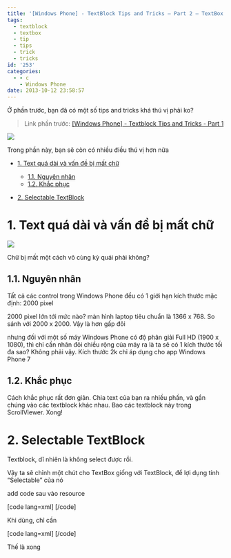 ```yaml
---
title: '[Windows Phone] - TextBlock Tips and Tricks – Part 2 – TextBox too'
tags:
  - textblock
  - textbox
  - tip
  - tips
  - trick
  - tricks
id: '253'
categories:
  - - c
    - Windows Phone
date: 2013-10-12 23:58:57
---
```


Ở phần trước, bạn đã có một số tips and tricks khá thú vị phải ko?

> Link phần trước: [\[Windows Phone\] - Textblock Tips and Tricks - Part 1](https://wp.me/p1V2Tb-43)

![](https://farm8.staticflickr.com/7407/10135898285_7ea60ebd9a_o.png)

Trong phần này, bạn sẽ còn có nhiều điều thú vị hơn nữa
<!-- more -->
*   [1. Text quá dài và vấn đề bị mất chữ](#1-text-quá-dài-và-vấn-đề-bị-mất-chữ)
    
    *   [1.1. Nguyên nhân](#11-nguyên-nhân)
    *   [1.2. Khắc phục](#12-khắc-phục)
*   [2. Selectable TextBlock](#2-selectable-textblock)

# 1. Text quá dài và vấn đề bị mất chữ

![](https://farm3.staticflickr.com/2834/10238287965_30e435db37_o.png)

Chữ bị mất một cách vô cùng kỳ quái phải không?

## 1.1. Nguyên nhân

Tất cả các control trong Windows Phone đều có 1 giới hạn kích thước mặc định: 2000 pixel

2000 pixel lớn tới mức nào? màn hình laptop tiêu chuẩn là 1366 x 768. So sánh với 2000 x 2000. Vậy là hơn gấp đôi

nhưng đối với một số máy Windows Phone có độ phân giải Full HD (1900 x 1080), thì chỉ cần nhân đôi chiều rộng của máy ra là ta sẽ có 1 kích thước tối đa sao? Không phải vậy. Kích thước 2k chỉ áp dụng cho app Windows Phone 7

## 1.2. Khắc phục

Cách khắc phục rất đơn giản. Chia text của bạn ra nhiều phần, và gắn chúng vào các textblock khác nhau. Bao các textblock này trong ScrollViewer. Xong!

# 2. Selectable TextBlock

Textblock, dĩ nhiên là không select được rồi.

Vậy ta sẽ chỉnh một chút cho TextBox giống với TextBlock, để lợi dụng tính “Selectable” của nó

add code sau vào resource

\[code lang=xml\] <Style x:Key="TextBoxStyle1" TargetType="TextBox"> <Setter Property="Background" Value="{StaticResource PhoneBackgroundBrush}" /> <Setter Property="Foreground" Value="{StaticResource PhoneForegroundBrush}" /> <Setter Property="BorderBrush" Value="{StaticResource PhoneBackgroundBrush}" /> <Setter Property="SelectionBackground" Value="{StaticResource PhoneAccentBrush}" /> <Setter Property="SelectionForeground" Value="{StaticResource PhoneTextBoxSelectionForegroundBrush}" /> <Setter Property="Template"> <Setter.Value> <ControlTemplate TargetType="TextBox"> <Grid Background="Transparent"> <VisualStateManager.VisualStateGroups> <VisualStateGroup x:Name="CommonStates"> <VisualState x:Name="ReadOnly"> <Storyboard> <ObjectAnimationUsingKeyFrames Storyboard.TargetName="EnabledBorder" Storyboard.TargetProperty="Visibility"> <DiscreteObjectKeyFrame KeyTime="0"> <DiscreteObjectKeyFrame.Value> <Visibility>Collapsed</Visibility> </DiscreteObjectKeyFrame.Value> </DiscreteObjectKeyFrame> </ObjectAnimationUsingKeyFrames> <ObjectAnimationUsingKeyFrames Storyboard.TargetName="DisabledOrReadonlyBorder" Storyboard.TargetProperty="Visibility"> <DiscreteObjectKeyFrame KeyTime="0"> <DiscreteObjectKeyFrame.Value> <Visibility>Visible</Visibility> </DiscreteObjectKeyFrame.Value> </DiscreteObjectKeyFrame> </ObjectAnimationUsingKeyFrames> <ObjectAnimationUsingKeyFrames Storyboard.TargetName="DisabledOrReadonlyBorder" Storyboard.TargetProperty="Background"> <DiscreteObjectKeyFrame KeyTime="0" Value="{StaticResource PhoneBackgroundBrush}" /> </ObjectAnimationUsingKeyFrames> <ObjectAnimationUsingKeyFrames Storyboard.TargetName="DisabledOrReadonlyBorder" Storyboard.TargetProperty="BorderBrush"> <DiscreteObjectKeyFrame KeyTime="0" Value="{StaticResource PhoneBackgroundBrush}" /> </ObjectAnimationUsingKeyFrames> <ObjectAnimationUsingKeyFrames Storyboard.TargetName="DisabledOrReadonlyContent" Storyboard.TargetProperty="Foreground"> <DiscreteObjectKeyFrame KeyTime="0" Value="{StaticResource PhoneForegroundBrush}" /> </ObjectAnimationUsingKeyFrames> </Storyboard> </VisualState> </VisualStateGroup> </VisualStateManager.VisualStateGroups> <Border x:Name="EnabledBorder" Margin="{StaticResource PhoneTouchTargetOverhang}" Background="{TemplateBinding Background}" BorderBrush="{TemplateBinding BorderBrush}" BorderThickness="{TemplateBinding BorderThickness}"> <ContentControl x:Name="ContentElement" Margin="{StaticResource PhoneTextBoxInnerMargin}" HorizontalContentAlignment="Stretch" VerticalContentAlignment="Stretch" BorderThickness="0" Padding="{TemplateBinding Padding}" /> </Border> <Border x:Name="DisabledOrReadonlyBorder" Margin="{StaticResource PhoneTouchTargetOverhang}" Background="Transparent" BorderBrush="{StaticResource PhoneDisabledBrush}" BorderThickness="{TemplateBinding BorderThickness}" Visibility="Collapsed"> <TextBox x:Name="DisabledOrReadonlyContent" Background="Transparent" FontFamily="{TemplateBinding FontFamily}" FontSize="{TemplateBinding FontSize}" FontStyle="{TemplateBinding FontStyle}" FontWeight="{TemplateBinding FontWeight}" Foreground="{StaticResource PhoneDisabledBrush}" IsReadOnly="True" SelectionBackground="{TemplateBinding SelectionBackground}" SelectionForeground="{TemplateBinding SelectionForeground}" Template="{StaticResource PhoneDisabledTextBoxTemplate}" Text="{TemplateBinding Text}" TextAlignment="{TemplateBinding TextAlignment}" TextWrapping="{TemplateBinding TextWrapping}" /> </Border> </Grid> </ControlTemplate> </Setter.Value> </Setter> </Style> \[/code\]

Khi dùng, chỉ cần

\[code lang=xml\] <TextBox x:Name="testTextBox" IsReadOnly="True" Style="{StaticResource TextBoxStyle1}" Text="Hello world, afdafkj aflaskfjalk lakfaljfklak lfjlaksfjlask jfldsj lskadjfl dslfj lasjf lkasjfl" TextWrapping="Wrap" /> \[/code\]

Thế là xong